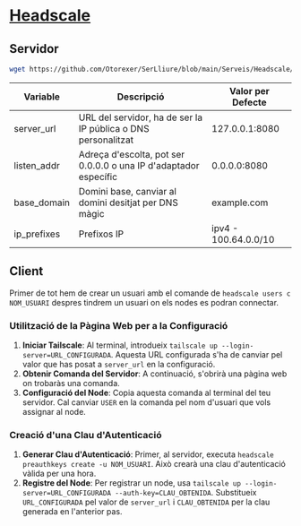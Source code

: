 # [Headscale](https://github.com/juanfont/headscale)
## Servidor
```bash
wget https://github.com/Otorexer/SerLliure/blob/main/Serveis/Headscale/install.sh && bash install.sh && rm install.sh
```
| Variable     | Descripció                                                      | Valor per Defecte     |
|--------------|-----------------------------------------------------------------|-----------------------|
| server_url   | URL del servidor, ha de ser la IP pública o DNS personalitzat   | 127.0.0.1:8080        |
| listen_addr  | Adreça d'escolta, pot ser 0.0.0.0 o una IP d'adaptador específic| 0.0.0.0:8080          |
| base_domain  | Domini base, canviar al domini desitjat per DNS màgic           | example.com           |
| ip_prefixes  | Prefixos IP                                                     | ipv4 - 100.64.0.0/10  |
## Client
Primer de tot hem de crear un usuari amb el comande de `headscale users c NOM_USUARI` despres tindrem un usuari on els nodes es podran connectar.
### Utilització de la Pàgina Web per a la Configuració
1. **Iniciar Tailscale**: Al terminal, introdueix `tailscale up --login-server=URL_CONFIGURADA`. Aquesta URL configurada s'ha de canviar pel valor que has posat a `server_url` en la configuració.
2. **Obtenir Comanda del Servidor**: A continuació, s'obrirà una pàgina web on trobaràs una comanda.
3. **Configuració del Node**: Copia aquesta comanda al terminal del teu servidor. Cal canviar `USER` en la comanda pel nom d'usuari que vols assignar al node.

### Creació d'una Clau d'Autenticació
1. **Generar Clau d'Autenticació**: Primer, al servidor, executa `headscale preauthkeys create -u NOM_USUARI`. Això crearà una clau d'autenticació vàlida per una hora.
2. **Registre del Node**: Per registrar un node, usa `tailscale up --login-server=URL_CONFIGURADA --auth-key=CLAU_OBTENIDA`. Substitueix `URL_CONFIGURADA` pel valor de `server_url` i `CLAU_OBTENIDA` per la clau generada en l'anterior pas. 
